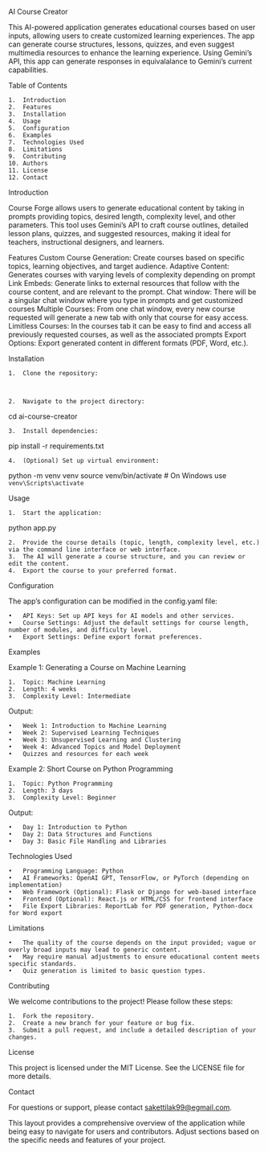 AI Course Creator

This AI-powered application generates educational courses based on user inputs, allowing users to create customized learning experiences. The app can generate course structures, lessons, quizzes, and even suggest multimedia resources to enhance the learning experience. Using Gemini’s API, this app can generate responses in equivalalance to Gemini’s current capabilities.


Table of Contents

	1.	Introduction
	2.	Features
	3.	Installation
	4.	Usage
	5.	Configuration
	6.	Examples
	7.	Technologies Used
	8.	Limitations
	9.	Contributing
	10.	Authors
	11.	License
	12.	Contact

Introduction

Course Forge allows users to generate educational content by taking in prompts providing topics, desired length, complexity level, and other parameters. This tool uses Gemini’s API to craft course outlines, detailed lesson plans, quizzes, and suggested resources, making it ideal for teachers, instructional designers, and learners.

Features
Custom Course Generation: Create courses based on specific topics, learning objectives, and target audience.
Adaptive Content: Generates courses with varying levels of complexity depending on prompt
Link Embeds: Generate links to external resources that follow with the course content, and are relevant to the prompt. 
Chat window: There will be a singular chat window where you type in prompts and get customized courses
Multiple Courses: From one chat window, every new course requested will generate a new tab with only that course for easy access.
Limitless Courses: In the courses tab it can be easy to find and access all previously requested courses, as well as the associated prompts
Export Options: Export generated content in different formats (PDF, Word, etc.).

Installation

	1.	Clone the repository:



	2.	Navigate to the project directory:

cd ai-course-creator


	3.	Install dependencies:

pip install -r requirements.txt


	4.	(Optional) Set up virtual environment:

python -m venv venv
source venv/bin/activate  # On Windows use `venv\Scripts\activate`



Usage

	1.	Start the application:

python app.py


	2.	Provide the course details (topic, length, complexity level, etc.) via the command line interface or web interface.
	3.	The AI will generate a course structure, and you can review or edit the content.
	4.	Export the course to your preferred format.

Configuration

The app’s configuration can be modified in the config.yaml file:

	•	API Keys: Set up API keys for AI models and other services.
	•	Course Settings: Adjust the default settings for course length, number of modules, and difficulty level.
	•	Export Settings: Define export format preferences.

Examples

Example 1: Generating a Course on Machine Learning

	1.	Topic: Machine Learning
	2.	Length: 4 weeks
	3.	Complexity Level: Intermediate

Output:

	•	Week 1: Introduction to Machine Learning
	•	Week 2: Supervised Learning Techniques
	•	Week 3: Unsupervised Learning and Clustering
	•	Week 4: Advanced Topics and Model Deployment
	•	Quizzes and resources for each week

Example 2: Short Course on Python Programming

	1.	Topic: Python Programming
	2.	Length: 3 days
	3.	Complexity Level: Beginner

Output:

	•	Day 1: Introduction to Python
	•	Day 2: Data Structures and Functions
	•	Day 3: Basic File Handling and Libraries

Technologies Used

	•	Programming Language: Python
	•	AI Frameworks: OpenAI GPT, TensorFlow, or PyTorch (depending on implementation)
	•	Web Framework (Optional): Flask or Django for web-based interface
	•	Frontend (Optional): React.js or HTML/CSS for frontend interface
	•	File Export Libraries: ReportLab for PDF generation, Python-docx for Word export

Limitations

	•	The quality of the course depends on the input provided; vague or overly broad inputs may lead to generic content.
	•	May require manual adjustments to ensure educational content meets specific standards.
	•	Quiz generation is limited to basic question types.

Contributing

We welcome contributions to the project! Please follow these steps:

	1.	Fork the repository.
	2.	Create a new branch for your feature or bug fix.
	3.	Submit a pull request, and include a detailed description of your changes.

License

This project is licensed under the MIT License. See the LICENSE file for more details.

Contact

For questions or support, please contact sakettilak99@egmail.com.

This layout provides a comprehensive overview of the application while being easy to navigate for users and contributors. Adjust sections based on the specific needs and features of your project.

